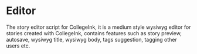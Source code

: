 # Editor
The story editor script for CollegeInk, it is a medium style wysiwyg editor for stories created with CollegeInk, contains features such as story preview, autosave, wysiwyg title, wysiwyg body, tags suggestion, tagging other users etc.

 
